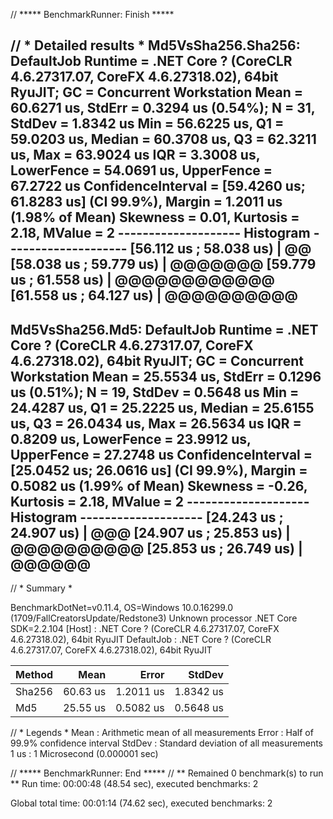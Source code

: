// ***** BenchmarkRunner: Finish  *****

// * Detailed results *
Md5VsSha256.Sha256: DefaultJob
Runtime = .NET Core ? (CoreCLR 4.6.27317.07, CoreFX 4.6.27318.02), 64bit RyuJIT; GC = Concurrent Workstation
Mean = 60.6271 us, StdErr = 0.3294 us (0.54%); N = 31, StdDev = 1.8342 us
Min = 56.6225 us, Q1 = 59.0203 us, Median = 60.3708 us, Q3 = 62.3211 us, Max = 63.9024 us
IQR = 3.3008 us, LowerFence = 54.0691 us, UpperFence = 67.2722 us
ConfidenceInterval = [59.4260 us; 61.8283 us] (CI 99.9%), Margin = 1.2011 us (1.98% of Mean)
Skewness = 0.01, Kurtosis = 2.18, MValue = 2
-------------------- Histogram --------------------
[56.112 us ; 58.038 us) | @@
[58.038 us ; 59.779 us) | @@@@@@@
[59.779 us ; 61.558 us) | @@@@@@@@@@@@
[61.558 us ; 64.127 us) | @@@@@@@@@@
---------------------------------------------------

Md5VsSha256.Md5: DefaultJob
Runtime = .NET Core ? (CoreCLR 4.6.27317.07, CoreFX 4.6.27318.02), 64bit RyuJIT; GC = Concurrent Workstation
Mean = 25.5534 us, StdErr = 0.1296 us (0.51%); N = 19, StdDev = 0.5648 us
Min = 24.4287 us, Q1 = 25.2225 us, Median = 25.6155 us, Q3 = 26.0434 us, Max = 26.5634 us
IQR = 0.8209 us, LowerFence = 23.9912 us, UpperFence = 27.2748 us
ConfidenceInterval = [25.0452 us; 26.0616 us] (CI 99.9%), Margin = 0.5082 us (1.99% of Mean)
Skewness = -0.26, Kurtosis = 2.18, MValue = 2
-------------------- Histogram --------------------
[24.243 us ; 24.907 us) | @@@
[24.907 us ; 25.853 us) | @@@@@@@@@@
[25.853 us ; 26.749 us) | @@@@@@
---------------------------------------------------

// * Summary *

BenchmarkDotNet=v0.11.4, OS=Windows 10.0.16299.0 (1709/FallCreatorsUpdate/Redstone3)
Unknown processor
.NET Core SDK=2.2.104
  [Host]     : .NET Core ? (CoreCLR 4.6.27317.07, CoreFX 4.6.27318.02), 64bit RyuJIT
  DefaultJob : .NET Core ? (CoreCLR 4.6.27317.07, CoreFX 4.6.27318.02), 64bit RyuJIT


| Method |     Mean |     Error |    StdDev |
|------- |---------:|----------:|----------:|
| Sha256 | 60.63 us | 1.2011 us | 1.8342 us |
|    Md5 | 25.55 us | 0.5082 us | 0.5648 us |

// * Legends *
  Mean   : Arithmetic mean of all measurements
  Error  : Half of 99.9% confidence interval
  StdDev : Standard deviation of all measurements
  1 us   : 1 Microsecond (0.000001 sec)

// ***** BenchmarkRunner: End *****
// ** Remained 0 benchmark(s) to run **
Run time: 00:00:48 (48.54 sec), executed benchmarks: 2

Global total time: 00:01:14 (74.62 sec), executed benchmarks: 2